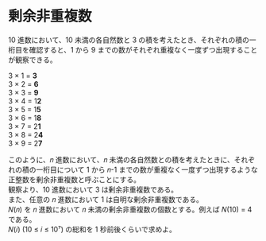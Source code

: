 # 剰余非重複数

10 進数において、10 未満の各自然数と 3 の積を考えたとき、それぞれの積の一桁目を確認すると、1 から 9 までの数がそれぞれ重複なく一度ずつ出現することが観察できる。

3 × 1 = **3**  
3 × 2 = **6**  
3 × 3 = **9**  
3 × 4 = 1**2**  
3 × 5 = 1**5**  
3 × 6 = 1**8**  
3 × 7 = 2**1**  
3 × 8 = 2**4**  
3 × 9 = 2**7**  

このように、𝑛 進数において、𝑛 未満の各自然数との積を考えたときに、それぞれの積の一桁目について 1 から 𝑛-1 までの数が重複なく一度ずつ出現するような正整数を剰余非重複数と呼ぶことにする。  
観察より、10 進数において 3 は剰余非重複数である。  
また、任意の 𝑛 進数において 1 は自明な剰余非重複数である。  
𝑁(𝑛) を 𝑛 進数において 𝑛 未満の剰余非重複数の個数とする。例えば 𝑁(10) = 4 である。  
𝑁(𝑖) (10 ≤ 𝑖 ≤ 10⁷) の総和を 1 秒前後くらいで求めよ。
